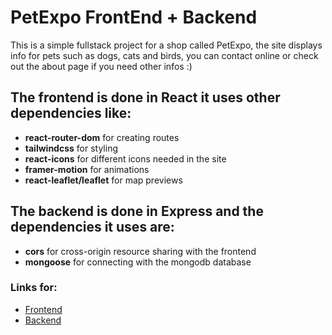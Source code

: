 # PetExpo FrontEnd + Backend

This is a simple fullstack project for a shop called PetExpo, the site displays info for pets such as dogs, cats and birds, you can contact online or check out the about page if you need other infos :)

## The frontend is done in React it uses other dependencies like:

- **react-router-dom** for creating routes
- **tailwindcss** for styling
- **react-icons** for different icons needed in the site
- **framer-motion** for animations
- **react-leaflet/leaflet** for map previews

## The backend is done in Express and the dependencies it uses are:

- **cors** for cross-origin resource sharing with the frontend
- **mongoose** for connecting with the mongodb database

### Links for:
 * [Frontend](https://github.com/v4sj4n/PetExpo/tree/main)
 * [Backend](https://github.com/v4sj4n/PetExpo/tree/backend)
